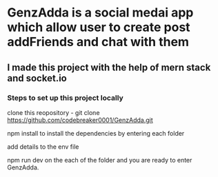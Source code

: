 # GenzAdda is a social medai app which allow user to create post addFriends and chat with them 

## I made this project with the help of mern stack and socket.io

### Steps to set up this project locally 

clone this reopository - git clone https://github.com/codebreaker0001/GenzAdda.git

npm install to install the dependencies by entering each folder 

add details to the env file 

npm run dev on the each of the folder and you are ready to enter GenzAdda.
